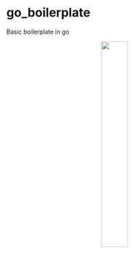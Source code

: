 # go_boilerplate
Basic boilerplate in go

<p align="center">
<img src="https://openupthecloud.com/wp-content/uploads/2020/01/Golang.png?ezimgfmt=rs%3Adevice%2Frscb2-1"  width=35% height=35%>
</p>
